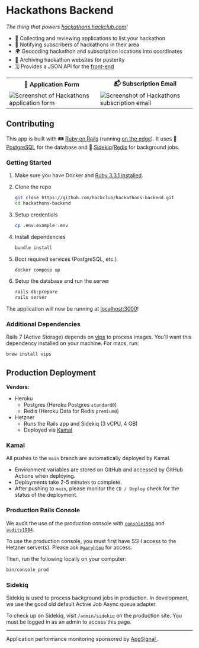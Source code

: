 # Hackathons Backend

_The thing that powers [hackathons.hackclub.com](https://hackathons.hackclub.com)!_

- 📎 Collecting and reviewing applications to list your hackathon
- 📧 Notifying subscribers of hackathons in their area
- 🌍 Geocoding hackathon and subscription locations into coordinates
- 💾 Archiving hackathon websites for posterity
- 🗓️ Provides a JSON API for the [front-end](https://github.com/hackclub/hackathons)

<table>
<tr>
 <th>📝 Application Form
 <th>📬 Subscription Email
<tr>
 <td><img alt="Screenshot of Hackathons application form" src="https://github.com/hackclub/hackathons-backend/assets/20099646/46cada67-5852-44a4-bdef-a01308448112"/>
 <td><img alt="Screenshot of Hackathons subscription email" src="https://github.com/hackclub/hackathons-backend/assets/20099646/2a3964df-7a3a-4383-94d3-80c53c928bc6"/>
</table>

## Contributing

This app is built with 🛤️ [Ruby on Rails](https://rubyonrails.org/) (running [on the edge](https://shopify.engineering/living-on-the-edge-of-rails)). It uses 🐘
[PostgreSQL](https://www.postgresql.org/) for the database and 🥋
[Sidekiq](https://sidekiq.org/)/[Redis](https://redis.io/) for background jobs.

### Getting Started

1. Make sure you have Docker
   and [Ruby 3.3.1 installed](https://www.digitalocean.com/community/tutorials/how-to-install-ruby-on-rails-with-rbenv-on-ubuntu-22-04#step-1-install-rbenv-and-dependencies).

2. Clone the repo

   ```sh
   git clone https://github.com/hackclub/hackathons-backend.git
   cd hackathons-backend
   ```

3. Setup credentials

   ```sh
   cp .env.example .env
   ```

4. Install dependencies

   ```sh
   bundle install
   ```

5. Boot required services (PostgreSQL, etc.)

   ```sh
   docker compose up
   ```

6. Setup the database and run the server

   ```sh
   rails db:prepare
   rails server
   ```

The application will now be running at [localhost:3000](http://localhost:3000)!

### Additional Dependencies

Rails 7 (Active Storage) depends on [vips](https://libvips.github.io/libvips/) to process images. You'll want this
dependency installed on your machine. For macs, run:

```sh
brew install vips
```

## Production Deployment

**Vendors:**

- Heroku
  - Postgres (Heroku Postgres `standard0`)
  - Redis (Heroku Data for Redis `premium0`)
- Hetzner
  - Runs the Rails app and Sidekiq (3 vCPU, 4 GB)
  - Deployed via [Kamal](https://kamal-deploy.org)

### Kamal

All pushes to the `main` branch are automatically deployed by Kamal.

- Environment variables are stored on GitHub and accessed by GitHub Actions
  when deploying.
- Deployments take 2-5 minutes to complete.
- After pushing to `main`, please monitor the `CD / Deploy` check for the status
  of the deployment.

### Production Rails Console

We audit the use of the production console with [`console1984`](https://github.com/basecamp/console1984)
and [`audits1984`](https://github.com/basecamp/audits1984).

To use the production console, you must first have SSH access to the Hetzner
server(s). Please ask [`@garyhtou`](https://garytou.com) for access.

Then, run the following locally on your computer:

```sh
bin/console prod
```

### Sidekiq

Sidekiq is used to process background jobs in production. In development, we use
the good old default Active Job Async queue adapter.

To check up on Sidekiq, visit `/admin/sidekiq` on the production site. You must
be logged in as an admin to access this page.

---

Application performance monitoring sponsored by
<a href="https://appsignal.com/?ref=github:hackclub/hackathons-backend">
AppSignal
</a>.
